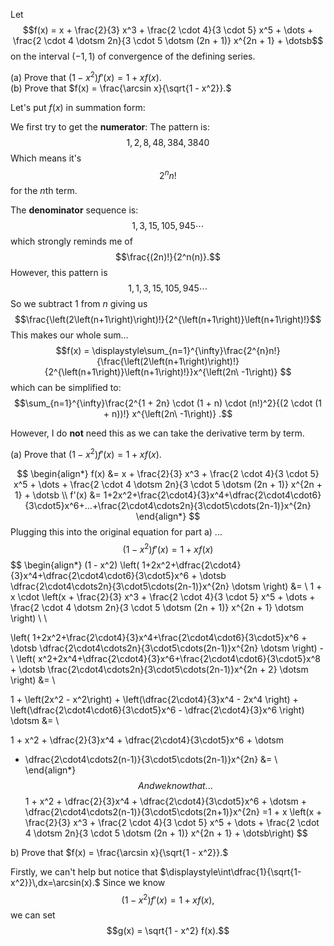 Let  
$$f(x) = x + \frac{2}{3} x^3 + \frac{2 \cdot 4}{3 \cdot 5} x^5 + \dots + \frac{2 \cdot 4 \dotsm 2n}{3 \cdot 5 \dotsm (2n + 1)} x^{2n + 1} + \dotsb$$ on the interval $(-1,1)$ of convergence of the defining series.  
  
(a) Prove that $(1 - x^2) f'(x) = 1 + xf(x).$  
(b) Prove that $f(x) = \frac{\arcsin x}{\sqrt{1 - x^2}}.$


Let's put $f(x)$ in summation form:

We first try to get the **numerator**:
The pattern is: $$1, 2, 8, 48, 384, 3840$$Which means it's $$2^{n}n!$$ for the $n$th term.

The **denominator** sequence is:
$$
1, 3, 15, 105, 945 \cdots
$$
which strongly reminds me of $$\frac{(2n)!}{2^n(n)}.$$However, this pattern is
$$1, 1, 3, 15, 105, 945 \cdots$$
So we subtract $1$ from $n$ giving us
$$\frac{\left(2\left(n+1\right)\right)!}{2^{\left(n+1\right)}\left(n+1\right)!}$$
This makes our whole sum...
$$f(x) = \displaystyle\sum_{n=1}^{\infty}\frac{2^{n}n!}{\frac{\left(2\left(n+1\right)\right)!}{2^{\left(n+1\right)}\left(n+1\right)!}}x^{\left(2n\ -1\right)} $$which can be simplified to:
$$\sum_{n=1}^{\infty}\frac{2^{1 + 2n} \cdot (1 + n) \cdot (n!)^2}{(2 \cdot (1 + n))!} x^{\left(2n\ -1\right)}
.$$

However, I do **not** need this as we can take the derivative term by term.

(a) Prove that $(1 - x^2) f'(x) = 1 + xf(x).$  

$$
\begin{align*}
f(x) &= x + \frac{2}{3} x^3 + \frac{2 \cdot 4}{3 \cdot 5} x^5 + \dots + \frac{2 \cdot 4 \dotsm 2n}{3 \cdot 5 \dotsm (2n + 1)} x^{2n + 1} + \dotsb \\
f'(x) &= 1+2x^2+\frac{2\cdot4}{3}x^4+\dfrac{2\cdot4\cdot6}{3\cdot5}x^6+...+\frac{2\cdot4\cdots2n}{3\cdot5\cdots(2n-1)}x^{2n}
\end{align*}
$$
Plugging this into the original equation for part a) ...
$$(1 - x^2) f'(x) = 1 + xf(x)$$
$$
\begin{align*}
(1 - x^2) \left( 1+2x^2+\dfrac{2\cdot4}{3}x^4+\dfrac{2\cdot4\cdot6}{3\cdot5}x^6 + \dotsb \dfrac{2\cdot4\cdots2n}{3\cdot5\cdots(2n-1)}x^{2n} \dotsm \right) 
&= \\ 1 + x \cdot 
\left(x + \frac{2}{3} x^3 + \frac{2 \cdot 4}{3 \cdot 5} x^5 + \dots + \frac{2 \cdot 4 \dotsm 2n}{3 \cdot 5 \dotsm (2n + 1)} x^{2n + 1} \dotsm \right) \\ \\

\left( 1+2x^2+\frac{2\cdot4}{3}x^4+\frac{2\cdot4\cdot6}{3\cdot5}x^6 + \dotsb \dfrac{2\cdot4\cdots2n}{3\cdot5\cdots(2n-1)}x^{2n} \dotsm \right) - \\ 
\left( x^2+2x^4+\dfrac{2\cdot4}{3}x^6+\frac{2\cdot4\cdot6}{3\cdot5}x^8 + \dotsb \frac{2\cdot4\cdots2n}{3\cdot5\cdots(2n-1)}x^{2n + 2} \dotsm \right) &= \\

1 + \left(2x^2 - x^2\right) + \left(\dfrac{2\cdot4}{3}x^4 - 2x^4 \right) + \left(\dfrac{2\cdot4\cdot6}{3\cdot5}x^6 - \dfrac{2\cdot4}{3}x^6 \right) \dotsm &= \\

1 + x^2 + \dfrac{2}{3}x^4 + \dfrac{2\cdot4}{3\cdot5}x^6 + \dotsm 
+ \dfrac{2\cdot4\cdots2(n-1)}{3\cdot5\cdots(2n-1)}x^{2n}
&= \\
\end{align*}
$$
And we know that...
$$1 + x^2 + \dfrac{2}{3}x^4 + \dfrac{2\cdot4}{3\cdot5}x^6 + \dotsm + \dfrac{2\cdot4\cdots2(n-1)}{3\cdot5\cdots(2n+1)}x^{2n} =1 + x \left(x + \frac{2}{3} x^3 + \frac{2 \cdot 4}{3 \cdot 5} x^5 + \dots + \frac{2 \cdot 4 \dotsm 2n}{3 \cdot 5 \dotsm (2n + 1)} x^{2n + 1} + \dotsb\right) $$

b) Prove that $f(x) = \frac{\arcsin x}{\sqrt{1 - x^2}}.$

Firstly, we can't help but notice that $\displaystyle\int\dfrac{1}{\sqrt{1-x^2}}\,dx=\arcsin(x).$ 
Since we know
$$(1 - x^2) f'(x) = 1 + xf(x),$$
we can set
$$g(x) = \sqrt{1 - x^2} f(x).$$